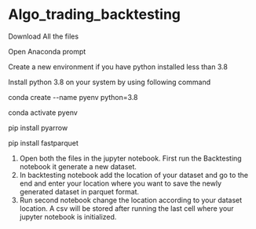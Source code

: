 # Algo_trading_backtesting

Download All the files 


Open Anaconda prompt 

Create a new environment if you have python installed less than 3.8 

Install python 3.8 on your system by using following command 

conda create --name pyenv python=3.8

conda activate pyenv 

pip install pyarrow

pip install fastparquet





1. Open both the files in the jupyter notebook. First run the Backtesting notebook it generate a new dataset. 
2. In backtesting notebook add the location of your dataset and go to the end and enter your location where you want to save the newly generated dataset in parquet format. 
3. Run second notebook change the location according to your dataset location. A csv will be stored after running the last cell where your jupyter notebook is initialized. 
